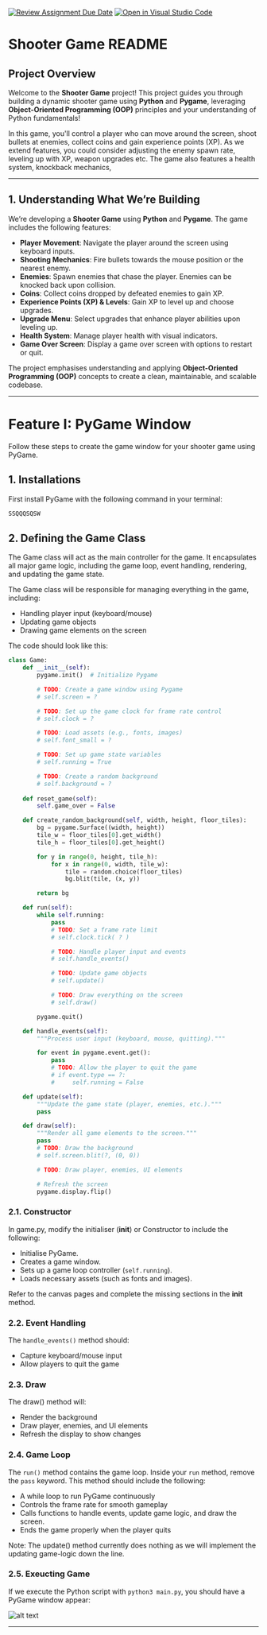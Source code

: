 [![Review Assignment Due Date](https://classroom.github.com/assets/deadline-readme-button-22041afd0340ce965d47ae6ef1cefeee28c7c493a6346c4f15d667ab976d596c.svg)](https://classroom.github.com/a/3DsAhlz7)
[![Open in Visual Studio Code](https://classroom.github.com/assets/open-in-vscode-2e0aaae1b6195c2367325f4f02e2d04e9abb55f0b24a779b69b11b9e10269abc.svg)](https://classroom.github.com/online_ide?assignment_repo_id=18233803&assignment_repo_type=AssignmentRepo)
# Shooter Game README

## Project Overview

Welcome to the **Shooter Game** project! This project guides you through building a dynamic shooter game using **Python** and **Pygame**, leveraging **Object-Oriented Programming (OOP)** principles and your understanding of Python fundamentals! 

In this game, you'll control a player who can move around the screen, shoot bullets at enemies, collect coins and gain experience points (XP). As we extend features, you could consider adjusting the enemy spawn rate, leveling up with XP, weapon upgrades etc.
The game also features a health system, knockback mechanics, 


---

## 1. Understanding What We’re Building

We’re developing a **Shooter Game** using **Python** and **Pygame**. The game includes the following features:

- **Player Movement**: Navigate the player around the screen using keyboard inputs.
- **Shooting Mechanics**: Fire bullets towards the mouse position or the nearest enemy.
- **Enemies**: Spawn enemies that chase the player. Enemies can be knocked back upon collision.
- **Coins**: Collect coins dropped by defeated enemies to gain XP.
- **Experience Points (XP) & Levels**: Gain XP to level up and choose upgrades.
- **Upgrade Menu**: Select upgrades that enhance player abilities upon leveling up.
- **Health System**: Manage player health with visual indicators.
- **Game Over Screen**: Display a game over screen with options to restart or quit.

The project emphasises understanding and applying **Object-Oriented Programming (OOP)** concepts to create a clean, maintainable, and scalable codebase.

---

# Feature I: PyGame Window
Follow these steps to create the game window for your shooter game using PyGame.

## 1. Installations
First install PyGame with the following command in your terminal:
```bash
SSQQQSQSW                                                                                                                                                                                                                                                               
```

## 2. Defining the Game Class
The Game class will act as the main controller for the game. It encapsulates all major game logic, including the game loop, event handling, rendering, and updating the game state.

The Game class will be responsible for managing everything in the game, including:
- Handling player input (keyboard/mouse)
- Updating game objects
- Drawing game elements on the screen

The code should look like this: 
```python
class Game:
    def __init__(self):
        pygame.init()  # Initialize Pygame

        # TODO: Create a game window using Pygame
        # self.screen = ?

        # TODO: Set up the game clock for frame rate control
        # self.clock = ?

        # TODO: Load assets (e.g., fonts, images)
        # self.font_small = ?

        # TODO: Set up game state variables
        # self.running = True

        # TODO: Create a random background
        # self.background = ?
        
    def reset_game(self):
        self.game_over = False

    def create_random_background(self, width, height, floor_tiles):
        bg = pygame.Surface((width, height))
        tile_w = floor_tiles[0].get_width()
        tile_h = floor_tiles[0].get_height()

        for y in range(0, height, tile_h):
            for x in range(0, width, tile_w):
                tile = random.choice(floor_tiles)
                bg.blit(tile, (x, y))

        return bg

    def run(self):
        while self.running:
            pass
            # TODO: Set a frame rate limit
            # self.clock.tick( ? )

            # TODO: Handle player input and events
            # self.handle_events()

            # TODO: Update game objects
            # self.update()

            # TODO: Draw everything on the screen
            # self.draw()

        pygame.quit()

    def handle_events(self):
        """Process user input (keyboard, mouse, quitting)."""

        for event in pygame.event.get():
            pass
            # TODO: Allow the player to quit the game
            # if event.type == ?:
            #     self.running = False

    def update(self):
        """Update the game state (player, enemies, etc.)."""
        pass

    def draw(self):
        """Render all game elements to the screen."""
        pass
        # TODO: Draw the background
        # self.screen.blit(?, (0, 0))

        # TODO: Draw player, enemies, UI elements

        # Refresh the screen
        pygame.display.flip()
```
### 2.1. Constructor
In game.py, modify the initialiser (__init__) or Constructor to include the following:

- Initialise PyGame.
- Creates a game window.
- Sets up a game loop controller (`self.running`).
- Loads necessary assets (such as fonts and images).

Refer to the canvas pages and complete the missing sections in the __init__ method.

### 2.2. Event Handling
The `handle_events()` method should:
- Capture keyboard/mouse input
- Allow players to quit the game

### 2.3. Draw
The draw() method will: 
- Render the background
- Draw player, enemies, and UI elements
- Refresh the display to show changes

### 2.4. Game Loop 
The `run()` method contains the game loop.
Inside your `run` method, remove the `pass` keyword. This method should include the following: 
- A while loop to run PyGame continuously
- Controls the frame rate for smooth gameplay
- Calls functions to handle events, update game logic, and draw the screen. 
- Ends the game properly when the player quits

Note: The update() method currently does nothing as we will implement the updating game-logic down the line. 

### 2.5. Exeucting Game
If we execute the Python script with `python3 main.py`, you should have a PyGame window appear: 

![alt text](images/example_background.png)

---
